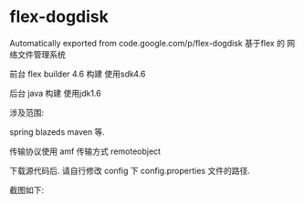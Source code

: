 # flex-dogdisk
Automatically exported from code.google.com/p/flex-dogdisk
基于flex 的 网络文件管理系统

前台 flex builder 4.6 构建 使用sdk4.6

后台 java 构建 使用jdk1.6

涉及范围:

spring blazeds maven 等.

传输协议使用 amf 传输方式 remoteobject

下载源代码后. 请自行修改 config 下 config.properties 文件的路径.

截图如下:










